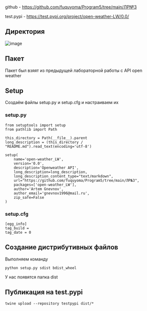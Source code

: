 github - https://github.com/fuquyoma/Program5/tree/main/ЛР№3

test.pypi - https://test.pypi.org/project/open-weather-LW/0.0/
## Директория
![image](https://github.com/user-attachments/assets/5ef502b2-94fd-4ee4-9d41-24eb46c08eaf)
## Пакет
Пакет был взяят из предыдущей лабораторной работы с API open weather
## Setup
Создаём файлы setup.py и setup.cfg и настраиваем их
### setup.py
```
from setuptools import setup
from pathlib import Path

this_directory = Path(__file__).parent
long_description = (this_directory / "README.md").read_text(encoding='utf-8')

setup(
    name='open-weather_LW',
    version='0.0',
    description='Openweather API',
    long_description=long_description,
    long_description_content_type="text/markdown",
    url="https://github.com/fuquyoma/Program5/tree/main/ЛР№3",
    packages=['open-weather_LW'], 
    author='Artem Gnevnov',
    author_email='gnevnov1996@mail.ru',
    zip_safe=False
)
```
### setup.cfg
```
[egg_info]
tag_build = 
tag_date = 0
```
## Создание дистрибутивных файлов
Выполняем команду
```
python setup.py sdist bdist_wheel
```
У нас появятся папка dist
## Публикация на test.pypi
```
twine upload --repository testpypi dist/*
```
